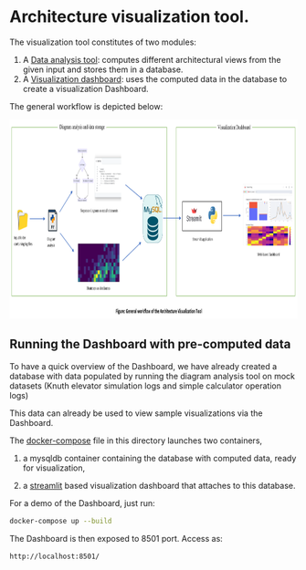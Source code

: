 # Architecture visualization tool.

The visualization tool constitutes of two modules:

1. A [Data analysis tool](https://github.com/SmartDeltaFraunhoferFOKUS/Architecture_Visualization_Tool/tree/master/Data_analysis_tool): computes different architectural views from the given input and stores them in a database. 
2. A [Visualization dashboard](https://github.com/SmartDeltaFraunhoferFOKUS/Architecture_Visualization_Tool/tree/master/Visualization_dashboard): uses the computed data in the database to create a visualization Dashboard.

The general workflow is depicted below:

<img src= "_img/workflow.png" width="900" height="350">


## Running the Dashboard with pre-computed data

To have a quick overview of the Dashboard, we have already created a database with data populated by running the diagram analysis tool on mock datasets (Knuth elevator simulation logs and simple calculator operation logs)

This data can already be used to view sample visualizations via the Dashboard. 

The [docker-compose](https://github.com/SmartDeltaFraunhoferFOKUS/Architecture_Visualization_Tool/blob/master/docker-compose.yaml) file in this directory launches two containers, 

1. a mysqldb container containing the database with computed data, ready for visualization, 
	
2. a [streamlit](https://streamlit.io/) based visualization dashboard that attaches to this database.  

For a demo of the Dashboard, just run:

```bash
docker-compose up --build
```

The Dashboard is then exposed to 8501 port. Access as:
```bash
http://localhost:8501/
```
